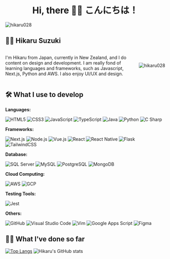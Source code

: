 <div align="center">
  <h1>Hi, there 🙋‍♂️ こんにちは！</h1>
</div>
<img src="https://i.pinimg.com/originals/23/bd/01/23bd0157d8aaa3885bdd4273e8a91178.gif" alt="hikaru028" style="max-width: 100%;" />

## 💁‍♂️ Hikaru Suzuki
<div style="display: flex; align-items: center;">
  <div style="flex: 3; padding-right: 20px;">
    <p align="left">I'm Hikaru from Japan, currently in New Zealand, and I do content on design and development. I am really fond of learning languages and frameworks, such as Javascript, Next.js, Python and AWS. I also enjoy UI/UX and design.
  </div>
  <p align="left">
<!-- <a href="https://twitter.com/itshikaru28" target="blank"><img align="center" src="https://raw.githubusercontent.com/rahuldkjain/github-profile-readme-generator/master/src/images/icons/Social/twitter.svg" alt="itshikaru28" height="20" width="30" /></a>
<a href="https://linkedin.com/in/hsuzuki28" target="blank"><img align="center" src="https://raw.githubusercontent.com/rahuldkjain/github-profile-readme-generator/master/src/images/icons/Social/linked-in-alt.svg" alt="hsuzuki28" height="20" width="30" /></a>
<a href="https://instagram.com/itshikaru28" target="blank"><img align="center" src="https://raw.githubusercontent.com/rahuldkjain/github-profile-readme-generator/master/src/images/icons/Social/instagram.svg" alt="itshikaru28" height="20" width="30" /></a> -->
</p>
  <div align="center">
    <img src="https://i.pinimg.com/originals/59/30/74/593074c302700c41ae6fdfeca3d51563.gif" alt="hikaru028" style="max-width: 100%;" />
  </div>
</div>

## 🛠️ What I use to develop
**Languages:**
<p align="left">
  <img alt="HTML5" src="https://img.shields.io/badge/HTML5-E34F26?logo=html5&logoColor=white&style=flat" />
  <img alt="CSS3" src="https://img.shields.io/badge/CSS3-1572B6?logo=css3&logoColor=white&style=flat" />
  <img alt="JavaScript" src="https://img.shields.io/badge/JavaScript-F7DF1E?logo=javascript&logoColor=white&style=flat" />
  <img alt="TypeScript" src="https://img.shields.io/badge/TypeScript-3178C6?logo=typescript&logoColor=white&style=flat" />
  <img alt="Java" src="https://img.shields.io/badge/Java-007396?logo=java&logoColor=white&style=flat" />
  <img alt="Python" src="https://img.shields.io/badge/Python-3776AB?logo=python&logoColor=white&style=flat" />
  <img alt="C Sharp" src="https://img.shields.io/badge/C%23-239120?logo=c-sharp&logoColor=white&style=flat" />
</p>

**Frameworks:**
<p align="left">
  <img alt="Next.js" src="https://img.shields.io/badge/Next.js-000000?logo=next.js&logoColor=white&style=flat" />
  <img alt="Node.js" src="https://img.shields.io/badge/Node.js-339933?logo=node.js&logoColor=white&style=flat" />
  <img alt="Vue.js" src="https://img.shields.io/badge/Vue.js-4FC08D?logo=vue.js&logoColor=white&style=flat" />
  <img alt="React" src="https://img.shields.io/badge/React-61DAFB?logo=react&logoColor=white&style=flat" />
  <img alt="React Native" src="https://img.shields.io/badge/React%20Native-61DAFB?logo=react&logoColor=white&style=flat" />
  <img alt="Flask" src="https://img.shields.io/badge/Flask-000000?logo=flask&logoColor=white&style=flat" />
  <img alt="TailwindCSS" src="https://img.shields.io/badge/TailwindCSS-38B2AC?logo=tailwind-css&logoColor=white&style=flat" />
</p>

**Database:**
<p align="left">
  <img alt="SQL Server" src="https://img.shields.io/badge/SQL%20Server-CC2927?logo=microsoft-sql-server&logoColor=white&style=flat" />
  <img alt="MySQL" src="https://img.shields.io/badge/MySQL-4479A1?logo=mysql&logoColor=white&style=flat" />
  <img alt="PostgreSQL" src="https://img.shields.io/badge/PostgreSQL-336791?logo=postgresql&logoColor=white&style=flat" />
  <img alt="MongoDB" src="https://img.shields.io/badge/MongoDB-47A248?logo=mongodb&logoColor=white&style=flat" />
</p>

**Cloud Computing:**
<p align="left">
  <img alt="AWS" src="https://img.shields.io/badge/AWS-232F3E?logo=amazon-aws&logoColor=white&style=flat" />
  <img alt="GCP" src="https://img.shields.io/badge/GCP-4285F4?logo=google-cloud&logoColor=white&style=flat" />
</p>

**Testing Tools:**
<p align="left">
  <img alt="Jest" src="https://img.shields.io/badge/Jest-C21325?logo=jest&logoColor=white&style=flat" />
</p>

**Others:**
<p align="left">
  <img alt="GitHub" src="https://img.shields.io/badge/GitHub-181717?logo=github&logoColor=white&style=flat" />
  <img alt="Visual Studio Code" src="https://img.shields.io/badge/Visual%20Studio%20Code-007ACC?logo=visual-studio-code&logoColor=white&style=flat" />
  <img alt="Vim" src="https://img.shields.io/badge/Vim-019733?logo=vim&logoColor=white&style=flat" />
  <img alt="Google Apps Script" src="https://img.shields.io/badge/Google%20Apps%20Script-4285F4?logo=google&logoColor=white&style=flat" />
  <img alt="Figma" src="https://img.shields.io/badge/Figma-F24E1E?logo=figma&logoColor=white&style=flat" />
</p>

## 👨‍💻 What I've done so far

[![Top Langs](https://github-readme-stats.vercel.app/api/top-langs/?username=hikaru028&theme=tokyonight&layout=donut)](https://github.com/anuraghazra/github-readme-stats)
![Hikaru's GitHub stats](https://github-readme-stats.vercel.app/api?username=hikaru028&show_icons=true&theme=tokyonight)



<!-- <a href="https://twitter.com/itshikaru28" target="blank"><img align="center" src="https://raw.githubusercontent.com/rahuldkjain/github-profile-readme-generator/master/src/images/icons/Social/twitter.svg" alt="itshikaru28" height="20" width="30" /></a> -->
<!-- <a href="https://linkedin.com/in/hsuzuki28" target="blank"><img align="center" src="https://raw.githubusercontent.com/rahuldkjain/github-profile-readme-generator/master/src/images/icons/Social/linked-in-alt.svg" alt="hsuzuki28" height="20" width="30" /></a> -->
<!-- <a href="https://instagram.com/itshikaru28" target="blank"><img align="center" src="https://raw.githubusercontent.com/rahuldkjain/github-profile-readme-generator/master/src/images/icons/Social/instagram.svg" alt="itshikaru28" height="20" width="30" /></a> -->
<!-- </p> -->
